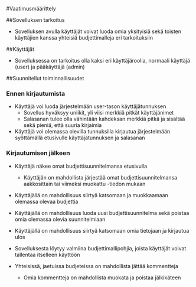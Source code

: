 #Vaatimusmäärittely

##Sovelluksen tarkoitus
- Sovelluksen avulla käyttäjät voivat luoda omia yksityisiä sekä toisten käyttäjien kanssa yhteisiä budjettimalleja eri tarkoituksiin

##Käyttäjät
- Sovelluksessa on tarkoitus olla kaksi eri käyttäjäroolia, normaali käyttäjä (user) ja pääkäyttäjä (admin)

##Suunnitellut toiminnallisuudet
### Ennen kirjautumista
- Käyttäjä voi luoda järjestelmään user-tason käyttäjätunnuksen
	- Sovellus hyväksyy uniikit, yli viisi merkkiä pitkät käyttäjänimet
	- Salasanan tulee olla vähintään kahdeksan merkkiä pitkä ja sisältää sekä pieniä, että suuria kirjaimia 
- Käyttäjä voi olemassa olevilla tunnuksilla kirjautua järjestelmään syöttämällä etusivulle käyttäjätunnuksen ja salasanan

 
### Kirjautumisen jälkeen
- Käyttäjä näkee omat budjettisuunnitelmansa etusivulla
	- Käyttäjän on mahdollista järjestää omat budjettisuunnitelmansa aakkosittain tai viimeksi muokattu -tiedon mukaan
- Käyttäjällä on mahdollisuus siirtyä katsomaan ja muokkaamaan olemassa olevaa budjettia
- Käyttäjällä on mahdollisuus luoda uusi budjettisuunnitelma sekä poistaa omia olemassa olevia suunnitelmiaan
- Käyttäjällä on mahdollisuus siirtyä katsomaan omia tietojaan ja kirjautua ulos

- Sovelluksesta löytyy valmiina budjettimallipohjia, joista käyttäjät voivat tallentaa itselleen käyttöön
- Yhteisissä, jaetuissa budjeteissa on mahdollista jättää kommentteja
	- Omia kommentteja on mahdollista muokata ja poistaa jälkikäteen
 


